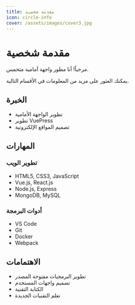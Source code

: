 ```yaml
---
title: مقدمة شخصية
icon: circle-info
cover: /assets/images/cover3.jpg
---
```


# مقدمة شخصية

مرحباً! أنا مطور واجهة أمامية متحمس.

يمكنك العثور على مزيد من المعلومات في الأقسام التالية.

## الخبرة

- تطوير الواجهة الأمامية
- تطوير VuePress
- تصميم المواقع الإلكترونية

## المهارات

### تطوير الويب

- HTML5, CSS3, JavaScript
- Vue.js, React.js
- Node.js, Express
- MongoDB, MySQL

### أدوات البرمجة

- VS Code
- Git
- Docker
- Webpack

## الاهتمامات

- تطوير البرمجيات مفتوحة المصدر
- تصميم واجهات المستخدم
- الكتابة التقنية
- تعلم التقنيات الجديدة
